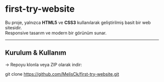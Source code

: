 # first-try-website

Bu proje, yalnızca **HTML5** ve **CSS3** kullanılarak geliştirilmiş basit bir web sitesidir.  
Responsive tasarım ve modern bir görünüm sunar.

---

## Kurulum & Kullanım

-> Repoyu klonla veya ZIP olarak indir:  
   
   git clone https://github.com/MelisCk/first-try-website.git
